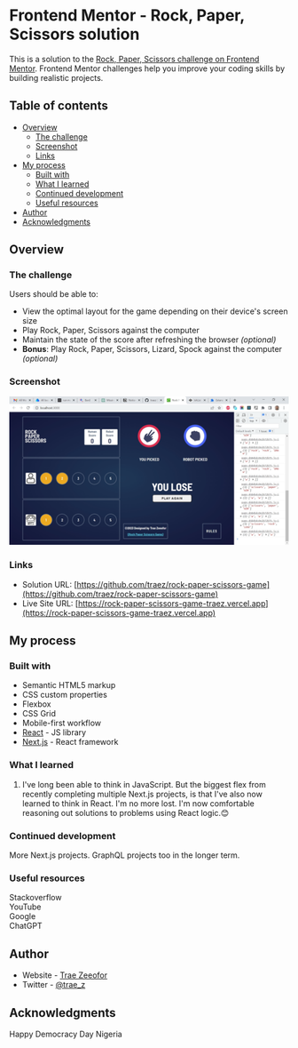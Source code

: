 # Frontend Mentor - Rock, Paper, Scissors solution

This is a solution to the [Rock, Paper, Scissors challenge on Frontend Mentor](https://www.frontendmentor.io/challenges/rock-paper-scissors-game-pTgwgvgH). Frontend Mentor challenges help you improve your coding skills by building realistic projects. 

## Table of contents

- [Overview](#overview)
  - [The challenge](#the-challenge)
  - [Screenshot](#screenshot)
  - [Links](#links)
- [My process](#my-process)
  - [Built with](#built-with)
  - [What I learned](#what-i-learned)
  - [Continued development](#continued-development)
  - [Useful resources](#useful-resources)
- [Author](#author)
- [Acknowledgments](#acknowledgments)

## Overview

### The challenge

Users should be able to:

- View the optimal layout for the game depending on their device's screen size
- Play Rock, Paper, Scissors against the computer
- Maintain the state of the score after refreshing the browser _(optional)_
- **Bonus**: Play Rock, Paper, Scissors, Lizard, Spock against the computer _(optional)_

### Screenshot

![](./public/images/screenshot-desktop.png)

### Links

- Solution URL: [https://github.com/traez/rock-paper-scissors-game](https://github.com/traez/rock-paper-scissors-game)
- Live Site URL: [https://rock-paper-scissors-game-traez.vercel.app](https://rock-paper-scissors-game-traez.vercel.app)

## My process

### Built with

- Semantic HTML5 markup
- CSS custom properties
- Flexbox
- CSS Grid
- Mobile-first workflow
- [React](https://reactjs.org/) - JS library
- [Next.js](https://nextjs.org/) - React framework

### What I learned

1. I've long been able to think in JavaScript. But the biggest flex from recently completing multiple Next.js projects, is that I've also now learned to think in React. I'm no more lost. I'm now comfortable reasoning out solutions to problems using React logic.😊   

### Continued development

More Next.js projects. GraphQL projects too in the longer term.

### Useful resources

Stackoverflow  
YouTube  
Google  
ChatGPT  

## Author

- Website - [Trae Zeeofor](https://github.com/traez)  
- Twitter - [@trae_z](https://twitter.com/trae_z) 

## Acknowledgments

Happy Democracy Day Nigeria
